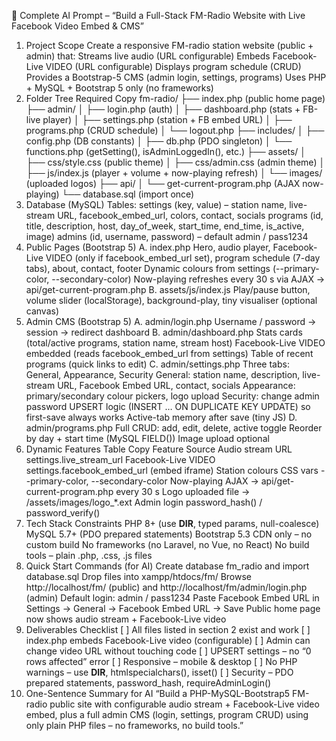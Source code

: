 🔧 Complete AI Prompt – “Build a Full-Stack FM-Radio Website with Live Facebook Video Embed & CMS”
1. Project Scope
Create a responsive FM-radio station website (public + admin) that:
Streams live audio (URL configurable)
Embeds Facebook-Live VIDEO (URL configurable)
Displays program schedule (CRUD)
Provides a Bootstrap-5 CMS (admin login, settings, programs)
Uses PHP + MySQL + Bootstrap 5 only (no frameworks)
2. Folder Tree Required
Copy
fm-radio/
├── index.php                 (public home page)
├── admin/
│   ├── login.php            (auth)
│   ├── dashboard.php        (stats + FB-live player)
│   ├── settings.php         (station + FB embed URL)
│   ├── programs.php         (CRUD schedule)
│   └── logout.php
├── includes/
│   ├── config.php           (DB constants)
│   ├── db.php               (PDO singleton)
│   └── functions.php        (getSetting(), isAdminLoggedIn(), etc.)
├── assets/
│   ├── css/style.css        (public theme)
│   ├── css/admin.css        (admin theme)
│   ├── js/index.js          (player + volume + now-playing refresh)
│   └── images/              (uploaded logos)
├── api/
│   └── get-current-program.php (AJAX now-playing)
└── database.sql             (import once)
3. Database (MySQL)
Tables:
settings (key, value) – station name, live-stream URL, facebook_embed_url, colors, contact, socials
programs (id, title, description, host, day_of_week, start_time, end_time, is_active, image)
admins (id, username, password) – default admin / pass1234
4. Public Pages (Bootstrap 5)
A. index.php
Hero, audio player, Facebook-Live VIDEO (only if facebook_embed_url set), program schedule (7-day tabs), about, contact, footer
Dynamic colours from settings (--primary-color, --secondary-color)
Now-playing refreshes every 30 s via AJAX → api/get-current-program.php
B. assets/js/index.js
Play/pause button, volume slider (localStorage), background-play, tiny visualiser (optional canvas)
5. Admin CMS (Bootstrap 5)
A. admin/login.php
Username / password → session → redirect dashboard
B. admin/dashboard.php
Stats cards (total/active programs, station name, stream host)
Facebook-Live VIDEO embedded (reads facebook_embed_url from settings)
Table of recent programs (quick links to edit)
C. admin/settings.php
Three tabs: General, Appearance, Security
General: station name, description, live-stream URL, Facebook Embed URL, contact, socials
Appearance: primary/secondary colour pickers, logo upload
Security: change admin password
UPSERT logic (INSERT … ON DUPLICATE KEY UPDATE) so first-save always works
Active-tab memory after save (tiny JS)
D. admin/programs.php
Full CRUD: add, edit, delete, active toggle
Reorder by day + start time (MySQL FIELD())
Image upload optional
6. Dynamic Features
Table
Copy
Feature	Source
Audio stream URL	settings.live_stream_url
Facebook-Live VIDEO	settings.facebook_embed_url (embed iframe)
Station colours	CSS vars --primary-color, --secondary-color
Now-playing	AJAX → api/get-current-program.php every 30 s
Logo	uploaded file → /assets/images/logo_*.ext
Admin login	password_hash() / password_verify()
7. Tech Stack Constraints
PHP 8+ (use __DIR__, typed params, null-coalesce)
MySQL 5.7+ (PDO prepared statements)
Bootstrap 5.3 CDN only – no custom build
No frameworks (no Laravel, no Vue, no React)
No build tools – plain .php, .css, .js files
8. Quick Start Commands (for AI)
Create database fm_radio and import database.sql
Drop files into xampp/htdocs/fm/
Browse http://localhost/fm/ (public) and http://localhost/fm/admin/login.php (admin)
Default login: admin / pass1234
Paste Facebook Embed URL in Settings → General → Facebook Embed URL → Save
Public home page now shows audio stream + Facebook-Live video
9. Deliverables Checklist
[ ] All files listed in section 2 exist and work
[ ] index.php embeds Facebook-Live video (configurable)
[ ] Admin can change video URL without touching code
[ ] UPSERT settings – no “0 rows affected” error
[ ] Responsive – mobile & desktop
[ ] No PHP warnings – use __DIR__, htmlspecialchars(), isset()
[ ] Security – PDO prepared statements, password_hash, requireAdminLogin()
10. One-Sentence Summary for AI
“Build a PHP-MySQL-Bootstrap5 FM-radio public site with configurable audio stream + Facebook-Live video embed, plus a full admin CMS (login, settings, program CRUD) using only plain PHP files – no frameworks, no build tools.”